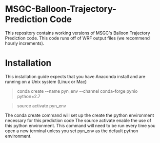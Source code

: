 # MSGC-Balloon-Trajectory-Prediction Code
This repository contains working versions of MSGC's Balloon Trajectory Prediction code. This code runs off of WRF output files (we recommend hourly increments). 


# Installation
This installation guide expects that you have Anaconda install and are running on a Unix system (Linux or Mac)

> conda create --name pyn_env --channel conda-forge pynio python=2.7 


> source activate pyn_env 



The conda create command will set up the create the python environment necessary for this prediction code
The source activate enable the use of this python environment. This command will need to be run every time you open a new terminal unless you set pyn_env as the default python environment.










